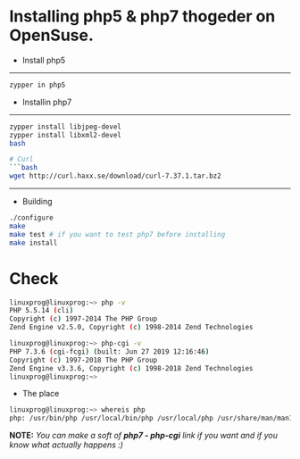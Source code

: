 # Installing php5 & php7 thogeder on OpenSuse.
- Install php5
--------------------------------------------------
```bash
zypper in php5
```

- Installin php7
--------------------------------------------------
```bash
zypper install libjpeg-devel
zypper install libxml2-devel
bash

# Curl
```bash
wget http://curl.haxx.se/download/curl-7.37.1.tar.bz2
```
-----------------------------------------------------

- Building
```bash
./configure
make
make test # if you want to test php7 before installing 
make install
```


# Check
```bash
linuxprog@linuxprog:~> php -v
PHP 5.5.14 (cli) 
Copyright (c) 1997-2014 The PHP Group
Zend Engine v2.5.0, Copyright (c) 1998-2014 Zend Technologies

linuxprog@linuxprog:~> php-cgi -v
PHP 7.3.6 (cgi-fcgi) (built: Jun 27 2019 12:16:46)
Copyright (c) 1997-2018 The PHP Group
Zend Engine v3.3.6, Copyright (c) 1998-2018 Zend Technologies
linuxprog@linuxprog:~> 
```
- The place
```bash
linuxprog@linuxprog:~> whereis php
php: /usr/bin/php /usr/local/bin/php /usr/local/php /usr/share/man/man1/php.1.gz /usr/src/php-7.3.6/php7.spec /usr/src/php-7.3.6/php.ini-development /usr/src/php-7.3.6/php.ini-production /usr/src/php-7.3.6/php.gif
```
**NOTE:** *You can make a soft of* ***php7 - php-cgi*** *link if you want and if you know what actually happens :)*







